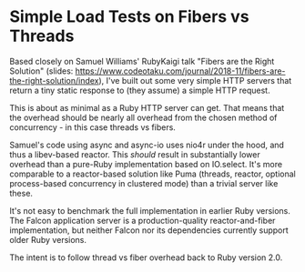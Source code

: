 # Simple Load Tests on Fibers vs Threads

Based closely on Samuel Williams' RubyKaigi talk "Fibers are the Right Solution" (slides: https://www.codeotaku.com/journal/2018-11/fibers-are-the-right-solution/index), I've built out some very simple HTTP servers that return a tiny static response to (they assume) a simple HTTP request.

This is about as minimal as a Ruby HTTP server can get. That means that the overhead should be nearly all overhead from the chosen method of concurrency - in this case threads vs fibers.

Samuel's code using async and async-io uses nio4r under the hood, and thus a libev-based reactor. This *should* result in substantially lower overhead than a pure-Ruby implementation based on IO.select. It's more comparable to a reactor-based solution like Puma (threads, reactor, optional process-based concurrency in clustered mode) than a trivial server like these.

It's not easy to benchmark the full implementation in earlier Ruby versions. The Falcon application server is a production-quality reactor-and-fiber implementation, but neither Falcon nor its dependencies currently support older Ruby versions.

The intent is to follow thread vs fiber overhead back to Ruby version 2.0.
